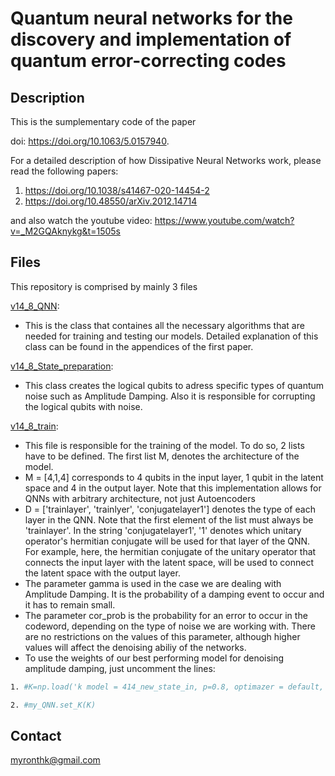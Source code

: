 
# Quantum neural networks for the discovery and implementation of quantum error-correcting codes

## Description
This is the sumplementary code of the paper

doi: https://doi.org/10.1063/5.0157940.

For a detailed description of how Dissipative Neural Networks work, please read the following papers:

1. https://doi.org/10.1038/s41467-020-14454-2
2. https://doi.org/10.48550/arXiv.2012.14714

and also watch the youtube video:
https://www.youtube.com/watch?v=_M2GQAknykg&t=1505s


## Files
This repository is comprised by mainly 3 files

[v14_8_QNN](#v14_8_QNN):
- This is the class that containes all the necessary algorithms that are needed for training and testing our models. Detailed explanation of this class can be found in the appendices of the first paper.

[v14_8_State_preparation](#v14_8_State_preparation):
- This class creates the logical qubits to adress specific types of quantum noise such as Amplitude Damping. Also it is responsible for corrupting the logical qubits with noise.

[v14_8_train](#v14_8_train):
- This file is responsible for the training of the model. To do so, 2 lists have to be defined. The first list M, denotes the architecture of the model.
- M = [4,1,4] corresponds to 4 qubits in the input layer, 1 qubit in the latent space and 4 in the output layer. Note that this implementation allows for QNNs with arbitrary architecture, not just Autoencoders
- D = ['trainlayer', 'trainlyer', 'conjugatelayer1'] denotes the type of each layer in the QNN. Note that the first element of the list must always be 'trainlayer'. In the string 'conjugatelayer1', '1' denotes which unitary operator's hermitian conjugate will be used for that layer of the QNN. For example, here, the hermitian conjugate of the unitary operator that connects the input layer with the latent space, will be used to connect the latent space with the output layer.
- The parameter gamma is used in the case we are dealing with Amplitude Damping. It is the probability of a damping event to occur and it has to remain small.
- The parameter cor_prob is the probability for an error to occur in the codeword, depending on the type of noise we are working with. There are no restrictions on the values of this parameter, although higher values will affect the denoising abiliy of the networks.
-  To use the weights of our best performing model for denoising amplitude damping, just uncomment the lines:

```bash
1. #K=np.load('k model = 414_new_state_in, p=0.8, optimazer = default, batch size = None, gm = 0.1, nb = 70, e = 0.1, lr = 0.2.npy')

2. #my_QNN.set_K(K)
```

## Contact 
myronthk@gmail.com
